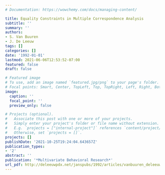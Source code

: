 ```yaml
---
# Documentation: https://wowchemy.com/docs/managing-content/

title: Equality Constraints in Multiple Correspondence Analysis
subtitle: ''
summary: ''
authors:
- S. Van Buuren
- J. De Leeuw
tags: []
categories: []
date: '1992-01-01'
lastmod: 2021-06-06T12:53:52-07:00
featured: false
draft: false

# Featured image
# To use, add an image named `featured.jpg/png` to your page's folder.
# Focal points: Smart, Center, TopLeft, Top, TopRight, Left, Right, BottomLeft, Bottom, BottomRight.
image:
  caption: ''
  focal_point: ''
  preview_only: false

# Projects (optional).
#   Associate this post with one or more of your projects.
#   Simply enter your project's folder or file name without extension.
#   E.g. `projects = ["internal-project"]` references `content/project/deep-learning/index.md`.
#   Otherwise, set `projects = []`.
projects: []
publishDate: '2021-10-25T19:24:04.643657Z'
publication_types:
- '2'
abstract: ''
publication: '*Multivariate Behavioral Research*'
url_pdf: http://deleeuwpdx.net/janspubs/1992/articles/vanbuuren_deleeuw_A_92.pdf
---
```

